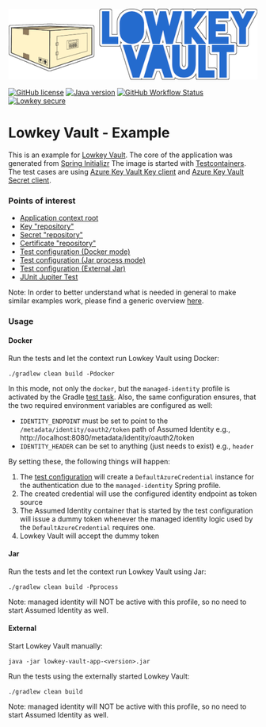 ![LowkeyVault](https://raw.githubusercontent.com/nagyesta/lowkey-vault/main/.github/assets/LowkeyVault-logo-full.png)

[![GitHub license](https://img.shields.io/github/license/nagyesta/lowkey-vault-example?color=informational)](https://raw.githubusercontent.com/nagyesta/lowkey-vault-example/main/LICENSE)
[![Java version](https://img.shields.io/badge/Java%20version-11%20with%20Docker|17%20with%20Jar-yellow?logo=java)](https://img.shields.io/badge/Java%20version-11%20with%20Docker|17%20with%20Jar-yellow?logo=java)
[![GitHub Workflow Status](https://img.shields.io/github/actions/workflow/status/nagyesta/lowkey-vault-example/gradle.yml?logo=github&branch=main)](https://github.com/nagyesta/lowkey-vault-example/actions/workflows/gradle.yml)
[![Lowkey secure](https://img.shields.io/badge/lowkey-secure-0066CC)](https://github.com/nagyesta/lowkey-vault)

# Lowkey Vault - Example

This is an example for [Lowkey Vault](https://github.com/nagyesta/lowkey-vault). The core of the application was generated
from [Spring Initializr](https://start.spring.io)
The image is started with [Testcontainers](https://testcontainers.org/). The test cases are using
[Azure Key Vault Key client](https://docs.microsoft.com/en-us/azure/key-vault/keys/quick-create-java)
and [Azure Key Vault Secret client](https://docs.microsoft.com/en-us/azure/key-vault/secrets/quick-create-java).

### Points of interest

* [Application context root](src/main/java/com/github/nagyesta/lowkeyvault/example/LowkeyVaultExampleApplication.java)
* [Key "repository"](src/main/java/com/github/nagyesta/lowkeyvault/example/impl/AzureKeyRepositoryImpl.java)
* [Secret "repository"](src/main/java/com/github/nagyesta/lowkeyvault/example/impl/AzureSecretRepositoryImpl.java)
* [Certificate "repository"](src/main/java/com/github/nagyesta/lowkeyvault/example/impl/AzureCertificateRepositoryImpl.java)
* [Test configuration (Docker mode)](src/test/java/com/github/nagyesta/lowkeyvault/example/AzureAccessTestDockerConfiguration.java)
* [Test configuration (Jar process mode)](src/test/java/com/github/nagyesta/lowkeyvault/example/AzureAccessTestProcessConfiguration.java)
* [Test configuration (External Jar)](src/test/java/com/github/nagyesta/lowkeyvault/example/AzureAccessTestExternalStartConfiguration.java)
* [JUnit Jupiter Test](src/test/java/com/github/nagyesta/lowkeyvault/example/LowkeyVaultExampleApplicationTests.java)

Note: In order to better understand what is needed in general to make similar examples work, please find a generic overview [here](https://github.com/nagyesta/lowkey-vault/wiki/Example:-How-can-you-use-Lowkey-Vault-in-your-tests).

### Usage

#### Docker

Run the tests and let the context run Lowkey Vault using Docker:

```shell
./gradlew clean build -Pdocker
```

In this mode, not only the `docker`, but the `managed-identity` profile is activated by the Gradle 
[test task](build.gradle#L51). Also, the same configuration ensures, that the two required environment
variables are configured as well:
* ```IDENTITY_ENDPOINT``` must be set to point to the `/metadata/identity/oauth2/token` path of Assumed Identity e.g., http://localhost:8080/metadata/identity/oauth2/token
* ```IDENTITY_HEADER``` can be set to anything (just needs to exist) e.g., `header`

By setting these, the following things will happen:
1. The [test configuration](src/test/java/com/github/nagyesta/lowkeyvault/example/AzureAccessTestDockerConfiguration.java)
   will create a `DefaultAzureCredential` instance for the authentication due to the `managed-identity` Spring profile.
2. The created credential will use the configured identity endpoint as token source
3. The Assumed Identity container that is started by the test configuration will issue a dummy token whenever the managed
   identity logic used by the `DefaultAzureCredential` requires one.
4. Lowkey Vault will accept the dummy token

#### Jar

Run the tests and let the context run Lowkey Vault using Jar:

```shell
./gradlew clean build -Pprocess
```

Note: managed identity will NOT be active with this profile, so no need to start Assumed Identity as well.

#### External

Start Lowkey Vault manually:

```shell
java -jar lowkey-vault-app-<version>.jar
```

Run the tests using the externally started Lowkey Vault:

```shell
./gradlew clean build
```

Note: managed identity will NOT be active with this profile, so no need to start Assumed Identity as well.
